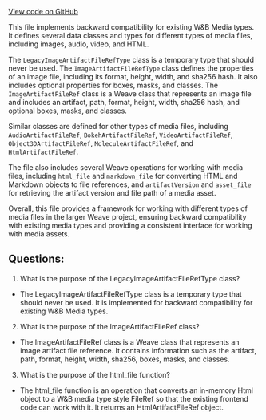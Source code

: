 [View code on GitHub](https://github.com/wandb/weave/weave/ops_domain/wbmedia.py)

This file implements backward compatibility for existing W&B Media types. It defines several data classes and types for different types of media files, including images, audio, video, and HTML. 

The `LegacyImageArtifactFileRefType` class is a temporary type that should never be used. The `ImageArtifactFileRefType` class defines the properties of an image file, including its format, height, width, and sha256 hash. It also includes optional properties for boxes, masks, and classes. The `ImageArtifactFileRef` class is a Weave class that represents an image file and includes an artifact, path, format, height, width, sha256 hash, and optional boxes, masks, and classes. 

Similar classes are defined for other types of media files, including `AudioArtifactFileRef`, `BokehArtifactFileRef`, `VideoArtifactFileRef`, `Object3DArtifactFileRef`, `MoleculeArtifactFileRef`, and `HtmlArtifactFileRef`. 

The file also includes several Weave operations for working with media files, including `html_file` and `markdown_file` for converting HTML and Markdown objects to file references, and `artifactVersion` and `asset_file` for retrieving the artifact version and file path of a media asset. 

Overall, this file provides a framework for working with different types of media files in the larger Weave project, ensuring backward compatibility with existing media types and providing a consistent interface for working with media assets.
## Questions: 
 1. What is the purpose of the LegacyImageArtifactFileRefType class?
- The LegacyImageArtifactFileRefType class is a temporary type that should never be used. It is implemented for backward compatibility for existing W&B Media types.

2. What is the purpose of the ImageArtifactFileRef class?
- The ImageArtifactFileRef class is a Weave class that represents an image artifact file reference. It contains information such as the artifact, path, format, height, width, sha256, boxes, masks, and classes.

3. What is the purpose of the html_file function?
- The html_file function is an operation that converts an in-memory Html object to a W&B media type style FileRef so that the existing frontend code can work with it. It returns an HtmlArtifactFileRef object.